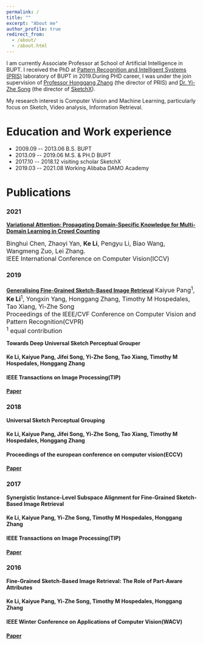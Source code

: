 ```yaml
---
permalink: /
title: ""
excerpt: "About me"
author_profile: true
redirect_from: 
  - /about/
  - /about.html
---
```


I am currently Associate Professor at School of Artificial Intelligence in BUPT. I received the PhD at [Pattern Recognition and Intelligent Systems (PRIS)](http://www.pris.net.cn/) laboratory of BUPT in 2019.During PHD career, I was under the join supervision of [Professor Honggang Zhang](https://teacher.bupt.edu.cn/zhanghonggang/zh_CN/index.htm) (the director of PRIS) and [Dr. Yi-Zhe Song](https://scholar.google.co.uk/citations?user=irZFP_AAAAAJ&hl=en) (the director of [SketchX](http://sketchx.eecs.qmul.ac.uk/)).

My research interest is Computer Vision and Machine Learning, particularly focus on Sketch, Video analysis, Information Retrieval.

# Education and Work experience

* 2009.09 -- 2013.06   B.S.              BUPT
* 2013.09 -- 2019.06   M.S. & PH.D       BUPT
* 2017.10 -- 2018.12   visiting scholar  SketchX
* 2019.03 -- 2021.08   Working           Alibaba DAMO Academy

# Publications

### **2021**
[**Variational Attention: Propagating Domain-Specific Knowledge for Multi-Domain Learning in Crowd Counting**](https://arxiv.org/abs/2108.08023)

<font size=3>
Binghui Chen, Zhaoyi Yan, <b>Ke Li</b>, Pengyu Li, Biao Wang, Wangmeng Zuo, Lei Zhang.
<br>
IEEE International Conference on Computer Vision(ICCV)
</font>


### **2019**

[**Generalising Fine-Grained Sketch-Based Image Retrieval**](http://keli-sketchx.github.io/files/CVPR2019.pdf)
<font size=3>
Kaiyue Pang<sup>1</sup>, <b>Ke Li</b><sup>1</sup>, Yongxin Yang, Honggang Zhang, Timothy M Hospedales, Tao Xiang, Yi-Zhe Song
<br>
Proceedings of the IEEE/CVF Conference on Computer Vision and Pattern Recognition(CVPR)
<br>
<sup>1</sup> equal contribution
</font>


**Towards Deep Universal Sketch Perceptual Grouper**

#### **Ke Li**, Kaiyue Pang, Jifei Song, Yi-Zhe Song, Tao Xiang, Timothy M Hospedales, Honggang Zhang

#### IEEE Transactions on Image Processing(TIP)

#### [Paper](http://keli-sketchx.github.io/files/TIP2019.pdf)

### **2018**


**Universal Sketch Perceptual Grouping**

#### **Ke Li**, Kaiyue Pang, Jifei Song, Yi-Zhe Song, Tao Xiang, Timothy M Hospedales, Honggang Zhang

#### Proceedings of the european conference on computer vision(ECCV)

#### [Paper](http://keli-sketchx.github.io/files/ECCV2018.pdf)

### 2017

**Synergistic Instance-Level Subspace Alignment for Fine-Grained Sketch-Based Image Retrieval**

#### **Ke Li**, Kaiyue Pang, Yi-Zhe Song, Timothy M Hospedales, Honggang Zhang

#### IEEE Transactions on Image Processing(TIP)

#### [Paper](http://keli-sketchx.github.io/files/TIP2017.pdf)


### 2016


**Fine-Grained Sketch-Based Image Retrieval: The Role of Part-Aware Attributes**

#### **Ke Li**, Kaiyue Pang, Yi-Zhe Song, Timothy M Hospedales, Honggang Zhang

#### IEEE Winter Conference on Applications of Computer Vision(WACV)

#### [Paper](http://keli-sketchx.github.io/files/WACV2016.pdf)





